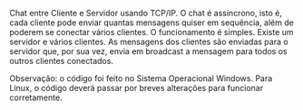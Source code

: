 Chat entre Cliente e Servidor usando TCP/IP.
O chat é assíncrono, isto é, cada cliente pode enviar quantas mensagens quiser em sequência, além de poderem se conectar vários clientes.
O funcionamento é simples. Existe um servidor e vários clientes. As mensagens dos clientes são enviadas para o servidor que, por sua vez, envia em broadcast a mensagem para todos os outros clientes conectados.

Observação: o código foi feito no Sistema Operacional Windows. Para Linux, o código deverá passar por breves alterações para funcionar corretamente.
